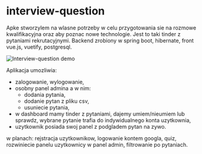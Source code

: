 # interview-question

Apke stworzylem na wlasne potrzeby w celu przygotowania sie na rozmowe kwalifikacyjna oraz aby poznac nowe technologie.
Jest to taki tinder z pytaniami rekrutacyjnymi. Backend zrobiony w spring boot, hibernate, front vue.js, vuetify, postgresql.

![Interview-question demo](https://youtu.be/c9iMHYAsnCQ)

Aplikacja umozliwia:
- zalogowanie, wylogowanie,
- osobny panel admina a w nim:
  - dodania pytania, 
  - dodanie pytan z pliku csv, 
  - usuniecie pytania, 
- w dashboard mamy tinder z pytaniami, dajemy umiem/nieumiem lub sprawdz, wybrane pytanie trafia do indywidualnego konta uzytkownia,
- uzytkownik posiada swoj panel z podgladem pytan na zywo.

w planach: rejstracja uzytkownikow, logowanie kontem googla, quiz, rozwiniecie panelu uzytkownicy w panel admin, filtrowanie po pytaniach.
